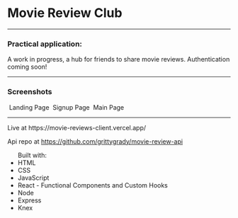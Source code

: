 <h1>Movie Review Club</h1>
<hr>
<h3>Practical application:</h3>
A work in progress, a hub for friends to share movie reviews. Authentication coming soon!
<hr>
<h3>Screenshots</h3>
<img src="">
Landing Page
<img src="">
Signup Page
<img src="">
Main Page
<hr>
Live at https://movie-reviews-client.vercel.app/

Api repo at https://github.com/grittygrady/movie-review-api
<ul>
Built with:
  <li>HTML</li>
  <li>CSS</li>
  <li>JavaScript</li>
  <li>React -  Functional Components and Custom Hooks</li>
  <li>Node</li>
  <li>Express</li>
  <li>Knex</li>
 </ul>